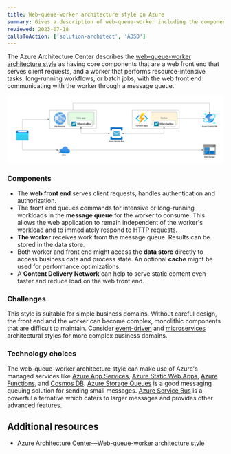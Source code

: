 ```yaml
---
title: Web-queue-worker architecture style on Azure
summary: Gives a description of web-queue-worker including the components, challenges, and technology options for Azure
reviewed: 2023-07-18
callsToAction: ['solution-architect', 'ADSD']
---
```


The Azure Architecture Center describes the [web-queue-worker architecture style](https://learn.microsoft.com/en-us/azure/architecture/guide/architecture-styles/web-queue-worker) as having core components that are a web front end that serves client requests, and a worker that performs resource-intensive tasks, long-running workflows, or batch jobs, with the web front end communicating with the worker through a message queue.

![](azure-web-queue-worker.png)

### Components

* The **web front end** serves client requests, handles authentication and authorization.
* The front end queues commands for intensive or long-running workloads in the **message queue** for the worker to consume. This allows the web application to remain independent of the worker's workload and to immediately respond to HTTP requests.
* **The worker** receives work from the message queue. Results can be stored in the data store.
* Both worker and front end might access the **data store** directly to access business data and process state. An optional **cache** might be used for performance optimizations.
* A **Content Delivery Network** can help to serve static content even faster and reduce load on the web front end.

### Challenges

This style is suitable for simple business domains. Without careful design, the front end and the worker can become complex, monolithic components that are difficult to maintain. Consider [event-driven](event-driven-architecture.md) and [microservices](microservices.md) architectural styles for more complex business domains.

### Technology choices

The web-queue-worker architecture style can make use of Azure's managed services like [Azure App Services](/architecture/azure/compute.md#platform-as-a-service-azure-app-services), [Azure Static Web Apps](https://azure.microsoft.com/en-us/products/app-service/static), [Azure Functions](/architecture/azure/compute.md#platform-as-a-service-azure-app-services), and [Cosmos DB](/architecture/azure/data-stores.md#azure-cosmos-db). [Azure Storage Queues](https://learn.microsoft.com/en-us/azure/storage/queues/) is a good messaging queuing solution for sending small messages. [Azure Service Bus](/architecture/azure/messaging.md#azure-service-bus) is a powerful alternative which caters to larger messages and provides other advanced features.

## Additional resources

* [Azure Architecture Center—Web-queue-worker architecture style](https://learn.microsoft.com/en-us/azure/architecture/guide/architecture-styles/web-queue-worker)